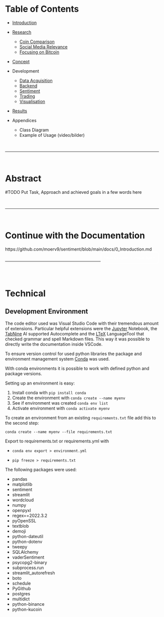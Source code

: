 
# Table of Contents
- [Introduction](0_Introduction.md) 

- [Research](./1_Research.md)
    - [Coin Comparison](./1_Research.md#coin-comparison)
    - [Social Media Relevance](./1_Research.md#social-media-relevance)
    - [Focusing on Bitcoin](./1_Research.md#focus-on-bitcoin)

- [Concept](./2_Concept.md)

- Development
    - [Data Acquisition](./3_Data%20Acquisition.md)
    - [Backend](./4_Backend.md)
    - [Sentiment](./5_Sentiment.md)
    - [Trading](./6_Trading.md)
    - [Visualisation](./7_Visualisation.md)

- [Results](./8_Results.md)

- Appendices
    - Class Diagram
    - Example of Usage (video/bilder)

</br>

---

</br>

# Abstract
#TODO Put Task, Approach and achieved goals in a few words here 

</br>

---

</br>

# Continue with the Documentation

<div style="display: inline;" >
https://github.com/moerv9/sentiment/blob/main/docs/0_Introduction.md
<a href="https://github.com/moerv9/sentiment/blob/main/docs/0_Introduction.md"><button type="button"  style="float:right; border: 2px white solid; background-color: transparent; color:white; border-radius: 8px; padding: 10px;">Next Chapter: Introduction ></button></a>
</div>

</br>
</br>

---

</br>
</br>

# Technical 

## Development Environment 


The code editor used was Visual Studio Code with their tremendous amount of extensions. 
Particular helpful extensions were the [Jupyter](https://marketplace.visualstudio.com/items?itemName=ms-toolsai.jupyter) Notebook, the [TabNine](https://marketplace.visualstudio.com/items?itemName=TabNine.tabnine-vscode) AI supported Autocomplete and the [LTeX](https://marketplace.visualstudio.com/items?itemName=valentjn.vscode-ltex) LanguageTool that checked grammar and spell Markdown files. This way it was possible to directly write the documentation inside VSCode.

To ensure version control for used python libraries the package and environment management system [Conda](https://docs.conda.io/en/latest/) was used.

With conda environments it is possible to work with defined python and package versions.

Setting up an environment is easy:

1. Install conda with `pip install conda`
2. Create the environment with `conda create --name myenv` 
3. See if environment was created `conda env list`
4. Activate environment with `conda activate myenv`

To create an environment from an existing `requirements.txt` file add this to the second step:

`conda create --name myenv --file requirements.txt`

Export to requirements.txt or requirements.yml with
- `conda env export > environment.yml`

- `pip freeze > requirements.txt`


The following packages were used:

- pandas
- matplotlib
- sentiment
- streamlit
- wordcloud
- numpy
- openpyxl
- regex==2022.3.2
- pyOpenSSL
- textblob
- demoji
- python-dateutil
- python-dotenv
- tweepy
- SQLAlchemy
- vaderSentiment
- psycopg2-binary
- subprocess.run
- streamlit_autorefresh
- boto
- schedule
- PyGithub
- postgres
- multidict
- python-binance
- python-kucoin

